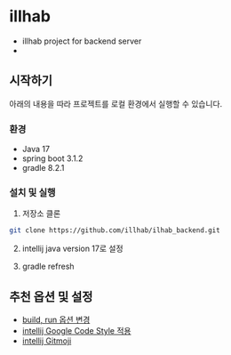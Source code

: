 # illhab 

- illhab project for backend server 
- 

## 시작하기

아래의 내용을 따라 프로젝트를 로컬 환경에서 실행할 수 있습니다.

### 환경

- Java 17 
- spring boot 3.1.2
- gradle 8.2.1

### 설치 및 실행

1. 저장소 클론 

```bash
git clone https://github.com/illhab/ilhab_backend.git
```

2. intellij java version 17로 설정 

3. gradle refresh  


## 추천 옵션 및 설정 

- [build, run 옵션 변경](https://jojoldu.tistory.com/450)
- [intellij Google Code Style 적용](https://tychejin.tistory.com/334)
- [intellij Gitmoji](https://treasurebear.tistory.com/70)